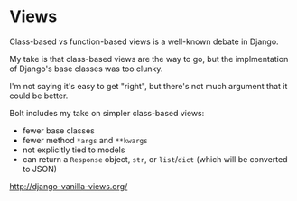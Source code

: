 # Views

Class-based vs function-based views is a well-known debate in Django.

My take is that class-based views are the way to go,
but the implmentation of Django's base classes was too clunky.

I'm not saying it's easy to get "right",
but there's not much argument that it could be better.

Bolt includes my take on simpler class-based views:

- fewer base classes
- fewer method `*args` and `**kwargs`
- not explicitly tied to models
- can return a `Response` object, `str`, or `list`/`dict` (which will be converted to JSON)

http://django-vanilla-views.org/
